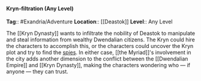 #### Kryn-filtration (Any Level)
**Tag**:: #Exandria/Adventure
**Location**:: [[Deastok]]
**Level**:: Any Level

 The [[Kryn Dynasty]] wants to infiltrate the nobility of Deastok to manipulate and steal information from wealthy Dwendalian citizens. The Kryn could hire the characters to accomplish this, or the characters could uncover the Kryn plot and try to find the [spies](https://www.dndbeyond.com/monsters/spy). In either case, [[the Myriad]]'s involvement in the city adds another dimension to the conflict between the [[Dwendalian Empire]] and [[Kryn Dynasty]], making the characters wondering who — if anyone — they can trust.
